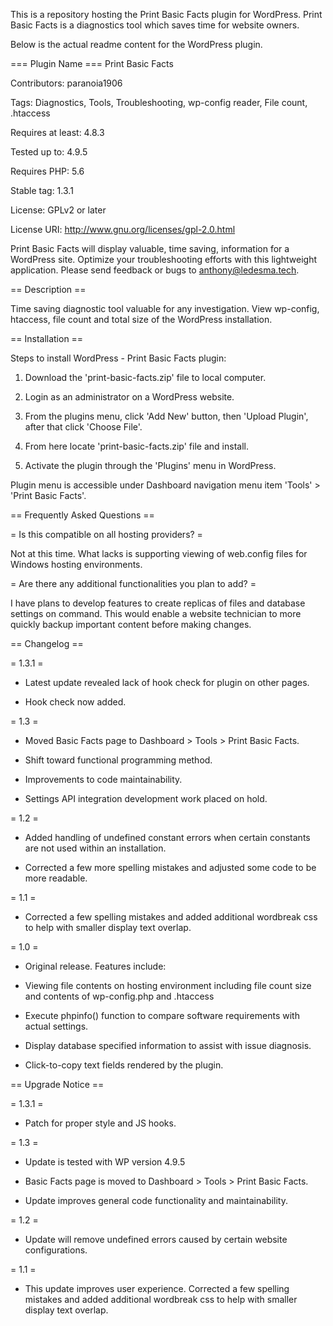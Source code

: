 This is a repository hosting the Print Basic Facts plugin for WordPress. 
Print Basic Facts is a diagnostics tool which saves time for website owners.

Below is the actual readme content for the WordPress plugin.


=== Plugin Name ===
Print Basic Facts

Contributors: paranoia1906

Tags: Diagnostics, Tools, Troubleshooting, wp-config reader, File count, .htaccess

Requires at least: 4.8.3

Tested up to: 4.9.5

Requires PHP: 5.6

Stable tag: 1.3.1

License: GPLv2 or later

License URI: http://www.gnu.org/licenses/gpl-2.0.html


Print Basic Facts will display valuable, time saving, information for a WordPress site. Optimize your troubleshooting efforts with this lightweight application. Please send feedback or bugs to anthony@ledesma.tech.


== Description ==


Time saving diagnostic tool valuable for any investigation.  View wp-config,  htaccess, file count and total size of the WordPress installation.  


== Installation ==


Steps to install WordPress - Print Basic Facts plugin:


1. Download the 'print-basic-facts.zip' file to local computer.

2. Login as an administrator on a WordPress website.

3. From the plugins menu, click 'Add New' button, then 'Upload Plugin', after that click 'Choose File'.

4. From here locate 'print-basic-facts.zip' file and install.

5. Activate the plugin through the 'Plugins' menu in WordPress.


Plugin menu is accessible under Dashboard navigation menu item 'Tools' > 'Print Basic Facts'.


== Frequently Asked Questions ==


= Is this compatible on all hosting providers? =


Not at this time. What lacks is supporting viewing of web.config files for Windows hosting environments.


= Are there any additional functionalities you plan to add? =


I have plans to develop features to create replicas of files and database settings on command. This would enable a website technician to more quickly backup important content before making changes.


== Changelog ==


= 1.3.1 =

* Latest update revealed lack of hook check for plugin on other pages. 

* Hook check now added.


= 1.3 =

* Moved Basic Facts page to Dashboard > Tools > Print Basic Facts.

* Shift toward functional programming method.

* Improvements to code maintainability.

* Settings API integration development work placed on hold.


= 1.2 =

* Added handling of undefined constant errors when certain constants are not used within an installation.

* Corrected a few more spelling mistakes and adjusted some code to be more readable.


= 1.1 =

* Corrected a few spelling mistakes and added additional wordbreak css to help with smaller display text overlap.


= 1.0 =

* Original release. Features include:

* Viewing file contents on hosting environment including file count size and contents of wp-config.php and .htaccess

* Execute phpinfo() function to compare software requirements with actual settings.

* Display database specified information to assist with issue diagnosis.

* Click-to-copy text fields rendered by the plugin.


== Upgrade Notice ==


= 1.3.1 =

* Patch for proper style and JS hooks.


= 1.3 =

* Update is tested with WP version 4.9.5

* Basic Facts page is moved to Dashboard > Tools > Print Basic Facts.

* Update improves general code functionality and maintainability.


= 1.2 =

* Update will remove undefined errors caused by certain website configurations.


= 1.1 =

* This update improves user experience. Corrected a few spelling mistakes and added additional wordbreak css to help with smaller display text overlap.

